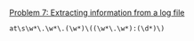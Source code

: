 [Problem 7: Extracting information from a log file](http://regexone.com/problem/extracting_log_data)

```
at\s\w*\.\w*\.(\w*)\((\w*\.\w*):(\d*)\)
```
